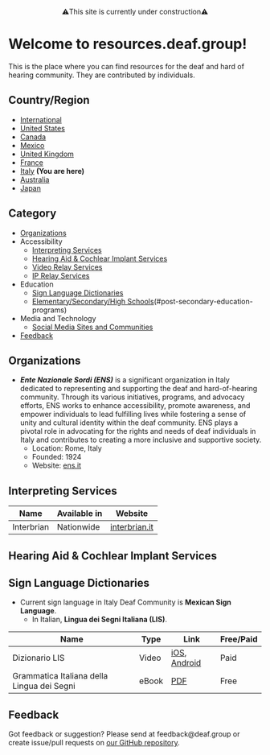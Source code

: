 <p style="text-align: center;">⚠️This site is currently under construction⚠️</p>

# Welcome to resources.deaf.group!
This is the place where you can find resources for the deaf and hard of hearing community. They are contributed by individuals.

## Country/Region

- [International]({{site.baseurl}}/)
- [United States]({{site.baseurl}}/unitedstates)
- [Canada]({{site.baseurl}}/canada)
- [Mexico]({{site.baseurl}}/mexico) 
- [United Kingdom]({{site.baseurl}}/unitedkingdom)
- [France]({{site.baseurl}}/france)
- [Italy]({{site.baseurl}}/italy) **(You are here)**
- [Australia]({{site.baseurl}}/australia)
- [Japan]({{site.baseurl}}/japan) 

## Category

- [Organizations](#organizations)
- Accessibility 
  - [Interpreting Services](#interpreting-services)
  - [Hearing Aid & Cochlear Implant Services](#hearing-aid-&-cochlear-impant-services)
  - [Video Relay Services](#video-relay-services)
  - [IP Relay Services](#ip-relay-services)
- Education
  - [Sign Language Dictionaries](#sign-language-dictionaries)
  - [Elementary/Secondary/High Schools](#elementarysecondaryhigh-schools)(#post-secondary-education-programs)
- Media and Technology 
  - [Social Media Sites and Communities](#social-media-sites-and-communities)
- [Feedback](#feedback)


## Organizations

- ***Ente Nazionale Sordi (ENS)*** is a significant organization in Italy dedicated to representing and supporting the deaf and hard-of-hearing community. Through its various initiatives, programs, and advocacy efforts, ENS works to enhance accessibility, promote awareness, and empower individuals to lead fulfilling lives while fostering a sense of unity and cultural identity within the deaf community. ENS plays a pivotal role in advocating for the rights and needs of deaf individuals in Italy and contributes to creating a more inclusive and supportive society.
  - Location: Rome, Italy
  - Founded: 1924
  - Website: [ens.it](https://www.ens.it/)

## Interpreting Services

 Name  | Available in | Website |
|------|--------------|---------|
| Interbrian | Nationwide | [interbrian.it](https://interbrian.it/en/services/sign-language-interpreting/) |

## Hearing Aid & Cochlear Implant Services

## Sign Language Dictionaries

- Current sign language in Italy Deaf Community is **Mexican Sign Language**.
    - In Italian, **Lingua dei Segni Italiana (LIS)**.

| Name | Type | Link | Free/Paid |
|------|------|------|-----------|
| Dizionario LIS | Video | [iOS](https://apps.apple.com/ca/app/dizionario-lis/id917187457), [Android](https://play.google.com/store/apps/details?id=com.euromedia.dizionariolis&hl=en&gl=US) | Paid |
| Grammatica Italiana della Lingua dei Segni | eBook | [PDF](https://edizionicafoscari.unive.it/it/edizioni4/libri/978-88-6969-645-9/) | Free |

## Feedback
Got feedback or suggestion? Please send at <!-- fsdvwqs -->feed<!-- asdzxcwqe -->back<!-- zndoasdifg -->@<!-- dsafasdf  -->deaf.<!-- bncjdhsatuy -->group or create issue/pull requests on [our GitHub repository](https://github.com/BatteryDie/resources.deaf.group).